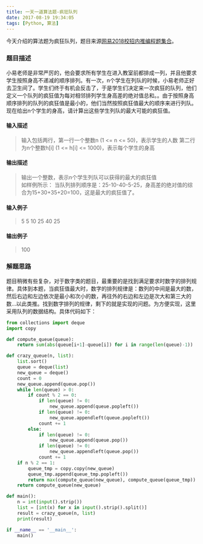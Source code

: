 ```yaml
---
title: 一天一道算法题-疯狂队列
date: 2017-08-19 19:34:05
tags: [Python, 算法]
---
```


今天介绍的算法题为疯狂队列，题目来源[网易2018校招内推编程题集合](https://www.nowcoder.com/question/next?pid=6291726&qid=112723&tid=10050450)。
<!--more-->

### 题目描述

小易老师是非常严厉的，他会要求所有学生在进入教室前都排成一列，并且他要求学生按照身高不递减的顺序排列。有一次，n个学生在列队的时候，小易老师正好去卫生间了。学生们终于有机会反击了，于是学生们决定来一次疯狂的队列，他们定义一个队列的疯狂值为每对相邻排列学生身高差的绝对值总和。。由于按照身高顺序排列的队列的疯狂值是最小的，他们当然按照疯狂值最大的顺序来进行列队。现在给出n个学生的身高，请计算出这些学生列队的最大可能的疯狂值。

#### 输入描述
<blockquote>
	输入包括两行，第一行一个整数n (1 <= n <= 50)，表示学生的人数  
	第二行为n个整数h[i] (1 <= h[i] <= 1000)，表示每个学生的身高
</blockquote>

#### 输出描述
<blockquote>
	输出一个整数，表示n个学生列队可以获得的最大的疯狂值  
	<br>
	如样例所示：  
	当队列排列顺序是：25-10-40-5-25，身高差的绝对值的综合为15+30+35+20=100，这是最大的疯狂值了。
</blockquote>

#### 输入例子
<blockquote>
	5  
	5 10 25 40 25
</blockquote>

#### 输出例子
<blockquote>
	100
</blockquote>

### 解题思路

题目稍微有些复杂，对于数字类的题目，最重要的是找到满足要求时数字的排列规律。具体到本题，当疯狂值最大时，数字的排列规律是：数列的中间是最大的数，然后右边和左边依次是最小和次小的数，再往外的右边和左边是次大和第三大的数...以此类推。找到数字排列的规律，剩下的就是实现的问题。为方便实现，这里采用队列的数据结构。具体代码如下：

``` Python
from collections import deque
import copy

def compute_queue(queue):
    return sum(abs(queue[i+1]-queue[i]) for i in range(len(queue)-1))

def crazy_queue(n, list):
    list.sort()
    queue = deque(list)
    new_queue = deque()
    count = 0
    new_queue.append(queue.pop())
    while len(queue) > 0:
        if count % 2 == 0:
            if len(queue) != 0:
                new_queue.append(queue.popleft())
            if len(queue) != 0:
                new_queue.appendleft(queue.popleft())
            count += 1
        else:
            if len(queue) != 0:
                new_queue.append(queue.pop())
            if len(queue) != 0:
                new_queue.appendleft(queue.pop())
            count += 1
    if n % 2 == 1:
        queue_tmp = copy.copy(new_queue)
        queue_tmp.append(queue_tmp.popleft())
        return max(compute_queue(new_queue), compute_queue(queue_tmp))
    return compute_queue(new_queue)

def main():
    n = int(input().strip())
    list = [int(x) for x in input().strip().split()]
    result = crazy_queue(n, list)
    print(result)

if __name__ == '__main__':
    main()
```